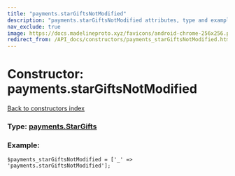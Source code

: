 ```yaml
---
title: "payments.starGiftsNotModified"
description: "payments.starGiftsNotModified attributes, type and example"
nav_exclude: true
image: https://docs.madelineproto.xyz/favicons/android-chrome-256x256.png
redirect_from: /API_docs/constructors/payments_starGiftsNotModified.html
---
```

# Constructor: payments.starGiftsNotModified  
[Back to constructors index](/API_docs/constructors/index.html)






### Type: [payments.StarGifts](/API_docs/types/payments.StarGifts.html)


### Example:

```
$payments_starGiftsNotModified = ['_' => 'payments.starGiftsNotModified'];
```  
